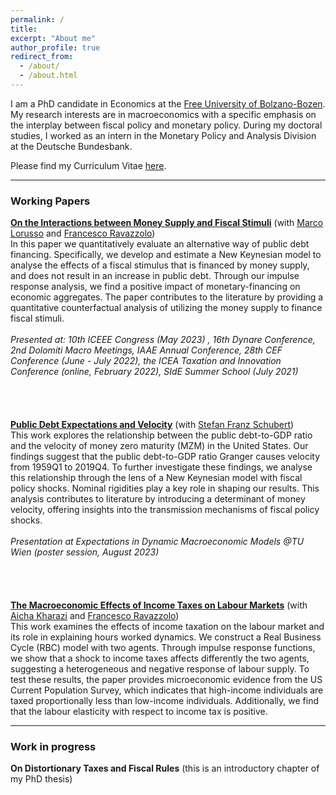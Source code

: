 ```yaml
---
permalink: /
title: 
excerpt: "About me"
author_profile: true
redirect_from: 
  - /about/
  - /about.html
---
```


I am a PhD candidate in Economics at the [Free University of Bolzano-Bozen](https://www.unibz.it/en/). My research interests are in macroeconomics with a specific emphasis on the interplay between fiscal policy and monetary policy. During my doctoral studies, I worked as an intern in the Monetary Policy and Analysis Division at the Deutsche Bundesbank.

Please find my Curriculum Vitae [here](https://claudroiu.github.io/files/CV_Claudia_Udroiu.pdf).

____________
### Working Papers

[**On the Interactions between Money Supply and Fiscal Stimuli**](https://github.com/claudroiu/claudroiu.github.io/blob/master/files/MonFin_LoRussoRavazzoloUdroiu.pdf) (with [Marco Lorusso](https://www.ncl.ac.uk/business/people/profile/marcolorusso.html) and [Francesco Ravazzolo](http://www.francescoravazzolo.com/)) <br>
In this paper we quantitatively evaluate an alternative way of public debt financing. Specifically, we develop and estimate a New Keynesian model to analyse the effects of a fiscal stimulus that is financed by money supply, and does not result in an increase in public debt. Through our impulse response analysis, we find a positive impact of monetary-financing on economic aggregates. The paper contributes to the literature by providing a quantitative counterfactual analysis of utilizing the money supply to finance fiscal stimuli. <br>
<br />
_Presented at: 10th ICEEE Congress (May 2023) , 16th Dynare Conference, 2nd Dolomiti Macro Meetings, IAAE Annual Conference, 28th CEF Conference (June - July 2022), the ICEA Taxation and Innovation Conference (online, February 2022), SIdE Summer School (July 2021)_
<br />
<br />
<br />
<br />
<br />
[**Public Debt Expectations and Velocity**](https://github.com/claudroiu/claudroiu.github.io/blob/master/files/Velocity_and_public_debt_expectations_V5.pdf) (with [Stefan Franz Schubert](https://www.unibz.it/it/faculties/economics-management/academic-staff/person/8367-stefan-franz-schubert)) <br>
This work explores the relationship between the public debt-to-GDP ratio and the velocity of money zero maturity (MZM) in the United States. Our findings suggest that the public debt-to-GDP ratio Granger causes velocity from 1959Q1 to 2019Q4. To further investigate these findings, we analyse this relationship through the lens of a New Keynesian model with fiscal policy shocks. Nominal rigidities play a key role in shaping our results. This analysis contributes to literature by introducing a determinant of money velocity, offering insights into the transmission mechanisms of fiscal policy shocks. <br>
<br />
_Presentation at Expectations in Dynamic Macroeconomic Models @TU Wien (poster session, August 2023)_
<br />
<br />
<br />
<br />
<br />
[**The Macroeconomic Effects of Income Taxes on Labour Markets**](https://github.com/claudroiu/claudroiu.github.io/blob/master/files/IncomeTaxes_Kharazi_Ravazzolo_Udroiu.pdf) (with [Aicha Kharazi](https://sites.google.com/view/aichakharazi/home) and [Francesco Ravazzolo](http://www.francescoravazzolo.com/)) <br>
This work examines the effects of income taxation on the labour market and its role in explaining hours worked dynamics. We construct a Real Business Cycle (RBC) model with two agents. Through impulse response functions, we show that a shock to income taxes affects differently the two agents, suggesting a heterogeneous and negative response of labour supply. To test these results, the paper provides microeconomic evidence from the US Current Population Survey, which indicates that high-income individuals are taxed proportionally less than low-income individuals. Additionally, we find that the labour elasticity with respect to income tax is positive. 

____________
### Work in progress

**On Distortionary Taxes and Fiscal Rules** (this is an introductory chapter of my PhD thesis)
